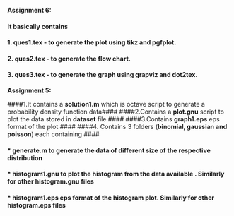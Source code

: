 **Assignment 6:**
#### It basically contains ####
#### 1. ques1.tex - to generate the plot using tikz and pgfplot. ####
#### 2. ques2.tex - to generate the flow chart. ####
#### 3. ques3.tex - to generate the graph using grapviz and dot2tex. ####
**Assignment 5:**

####1.It contains a **solution1.m** which is octave script to generate a probability density function data####
####2.Contains a **plot.gnu** script to plot the data stored in **dataset** file ####
####3.Contains  **graph1.eps** eps format of the plot ####
####4. Contains 3 folders (**binomial, gaussian and poisson**) each containing ####
####   * **generate.m** to generate the data of different size of the respective distribution ####
####   * **histogram1.gnu** to plot the histogram from the data available . Similarly for other histogram.gnu files ####
####   * **histogram1.eps** eps format of the histogram plot. Similarly for other histogram.eps files ####